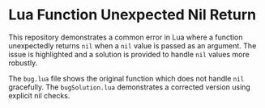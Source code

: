 # Lua Function Unexpected Nil Return

This repository demonstrates a common error in Lua where a function unexpectedly returns `nil` when a `nil` value is passed as an argument.  The issue is highlighted and a solution is provided to handle `nil` values more robustly.

The `bug.lua` file shows the original function which does not handle `nil` gracefully.  The `bugSolution.lua` demonstrates a corrected version using explicit nil checks.